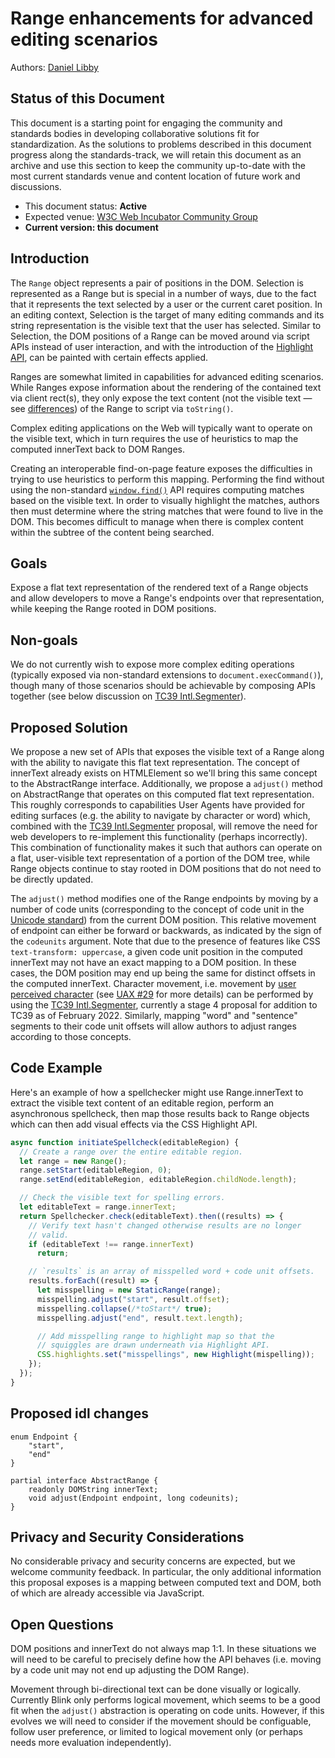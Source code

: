 # Range enhancements for advanced editing scenarios


Authors: [Daniel Libby](https://github.com/dlibby-)

## Status of this Document
This document is a starting point for engaging the community and standards bodies in developing collaborative solutions fit for standardization. As the solutions to problems described in this document progress along the standards-track, we will retain this document as an archive and use this section to keep the community up-to-date with the most current standards venue and content location of future work and discussions.
* This document status: <b>Active</b>
* Expected venue: [W3C Web Incubator Community Group](https://wicg.io/)
* <b>Current version: this document</b>
    
## Introduction

The `Range` object represents a pair of positions in the DOM. Selection is
represented as a Range but is special in a number of ways, due to the fact
that it represents the text selected by a user or the current caret position.
In an editing context, Selection is the target of many editing commands and
its string representation is the visible text that the user has selected.
Similar to Selection, the DOM positions of a Range can be moved around via
script APIs instead of user interaction, and with the introduction of the
[Highlight API](https://drafts.csswg.org/css-highlight-api-1/), can be
painted with certain effects applied.

Ranges are somewhat limited in capabilities for advanced editing scenarios.
While Ranges expose information about the rendering of the contained text via
client rect(s), they only expose the text content (not the visible text &mdash;
see [differences](https://developer.mozilla.org/en-US/docs/Web/API/Node/textContent#differences_from_innertext)) of the Range to script via `toString()`.

Complex editing applications on the Web will typically want to operate on
the visible text, which in turn requires the use of heuristics to map
the computed innerText back to DOM Ranges.

Creating an interoperable find-on-page feature exposes the difficulties in
trying to use heuristics to perform this mapping.
Performing the find without using the non-standard
[`window.find()`](https://developer.mozilla.org/en-US/docs/Web/API/Window/find)
API requires computing matches based on the visible text. In order to visually
highlight the matches, authors then must determine where the string matches that
were found to live in the DOM. This becomes difficult to manage when there is
complex content within the subtree of the content being searched.

## Goals

Expose a flat text representation of the rendered text of a Range objects and
allow developers to move a Range's endpoints over that representation, while
keeping the Range rooted in DOM positions.

## Non-goals

We do not currently wish to expose more complex editing operations (typically
exposed via non-standard extensions to `document.execCommand()`), though many of those
scenarios should be achievable by composing APIs together (see below discussion
on [TC39 Intl.Segmenter](https://tc39.es/proposal-intl-segmenter/)).

## Proposed Solution

We propose a new set of APIs that exposes the visible text of a Range along
with the ability to navigate this flat text representation. The concept of
innerText already exists on HTMLElement so we'll bring this same concept
to the AbstractRange interface. Additionally, we propose a `adjust()` method
on AbstractRange that operates on this computed flat text representation.
This roughly corresponds to capabilities User Agents have provided for
editing surfaces (e.g. the ability to navigate by character or word) which,
combined with the [TC39 Intl.Segmenter](https://tc39.es/proposal-intl-segmenter/)
proposal, will remove the need for web developers to re-implement this
functionality (perhaps incorrectly). This combination of functionality makes it
such that authors can operate on a flat, user-visible text representation of
a portion of the DOM tree, while Range objects continue to stay rooted in DOM
positions that do not need to be directly updated.

The `adjust()` method modifies one of the Range endpoints by moving by a number
of code units (corresponding to the concept of code unit in the [Unicode
standard](https://unicode.org/glossary/#code_unit)) from the current DOM position.
This relative movement of endpoint can either be forward or backwards,
as indicated by the sign of the `codeunits` argument.
Note that due to the presence of features like CSS `text-transform: uppercase`,
a given code unit position in the computed innerText may not have an exact
mapping to a DOM position. In these cases, the DOM position may end up
being the same for distinct offsets in the computed innerText. Character
movement, i.e. movement by
[user perceived character](https://unicode.org/glossary/#character) (see [UAX #29](https://www.unicode.org/reports/tr29/#Grapheme_Cluster_Boundaries) for more details)
can be performed by using the [TC39 Intl.Segmenter](https://tc39.es/proposal-intl-segmenter/),
currently a stage 4 proposal for addition to TC39 as of February 2022.
Similarly, mapping "word" and "sentence" segments to their code unit
offsets will allow authors to adjust ranges according to those concepts.

## Code Example

Here's an example of how a spellchecker might use Range.innerText to
extract the visible text content of an editable region, perform an
asynchronous spellcheck, then map those results back to Range objects
which can then add visual effects via the CSS Highlight API.

```js
async function initiateSpellcheck(editableRegion) {
  // Create a range over the entire editable region.
  let range = new Range();
  range.setStart(editableRegion, 0);
  range.setEnd(editableRegion, editableRegion.childNode.length);

  // Check the visible text for spelling errors.
  let editableText = range.innerText;
  return Spellchecker.check(editableText).then((results) => {
    // Verify text hasn't changed otherwise results are no longer
    // valid.
    if (editableText !== range.innerText)
      return;

    // `results` is an array of misspelled word + code unit offsets.
    results.forEach((result) => {
      let misspelling = new StaticRange(range);
      misspelling.adjust("start", result.offset);
      misspelling.collapse(/*toStart*/ true);
      misspelling.adjust("end", result.text.length);

      // Add misspelling range to highlight map so that the
      // squiggles are drawn underneath via Highlight API.
      CSS.highlights.set("misspellings", new Highlight(mispelling));
    });
  });
}
```

## Proposed idl changes
```
enum Endpoint {
    "start",
    "end"
}

partial interface AbstractRange {
    readonly DOMString innerText;
    void adjust(Endpoint endpoint, long codeunits);
}
```

## Privacy and Security Considerations

No considerable privacy and security concerns are expected, but we welcome community feedback.
In particular, the only additional information this proposal exposes is a mapping
between computed text and DOM, both of which are already accessible via JavaScript.


## Open Questions

DOM positions and innerText do not always map 1:1. In these situations we
will need to be careful to precisely define how the API behaves (i.e. moving
by a code unit may not end up adjusting the DOM Range).

Movement through bi-directional text can be done visually or logically.
Currently Blink only performs logical movement, which seems to be a good
fit when the `adjust()` abstraction is operating on code units. However, if
this evolves we will need to consider if the movement should be 
configuable, follow user preference, or limited to logical movement
only (or perhaps needs more evaluation independently).

